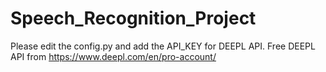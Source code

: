 # Speech_Recognition_Project

Please edit the config.py and add the API_KEY for DEEPL API.
Free DEEPL API from https://www.deepl.com/en/pro-account/
